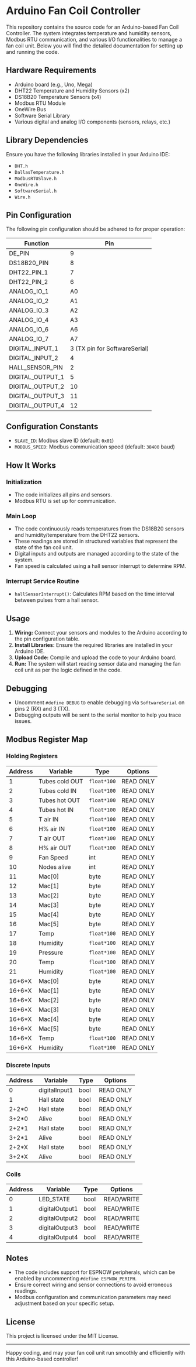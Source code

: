 # Arduino Fan Coil Controller

This repository contains the source code for an Arduino-based Fan Coil Controller. The system integrates temperature and humidity sensors, Modbus RTU communication, and various I/O functionalities to manage a fan coil unit. Below you will find the detailed documentation for setting up and running the code.

## Hardware Requirements

- Arduino board (e.g., Uno, Mega)
- DHT22 Temperature and Humidity Sensors (x2)
- DS18B20 Temperature Sensors (x4)
- Modbus RTU Module
- OneWire Bus
- Software Serial Library
- Various digital and analog I/O components (sensors, relays, etc.)

## Library Dependencies

Ensure you have the following libraries installed in your Arduino IDE:
- `DHT.h`
- `DallasTemperature.h`
- `ModbusRTUSlave.h`
- `OneWire.h`
- `SoftwareSerial.h`
- `Wire.h`

## Pin Configuration

The following pin configuration should be adhered to for proper operation:

| Function                  | Pin            |
|---------------------------|----------------|
| DE_PIN                    | 9              |
| DS18B20_PIN               | 8              |
| DHT22_PIN_1               | 7              |
| DHT22_PIN_2               | 6              |
| ANALOG_IO_1               | A0             |
| ANALOG_IO_2               | A1             |
| ANALOG_IO_3               | A2             |
| ANALOG_IO_4               | A3             |
| ANALOG_IO_6               | A6             |
| ANALOG_IO_7               | A7             |
| DIGITAL_INPUT_1           | 3 (TX pin for SoftwareSerial) |
| DIGITAL_INPUT_2           | 4              |
| HALL_SENSOR_PIN           | 2              |
| DIGITAL_OUTPUT_1          | 5              |
| DIGITAL_OUTPUT_2          | 10             |
| DIGITAL_OUTPUT_3          | 11             |
| DIGITAL_OUTPUT_4          | 12             |

## Configuration Constants

- `SLAVE_ID`: Modbus slave ID (default: `0x01`)
- `MODBUS_SPEED`: Modbus communication speed (default: `38400` baud)

## How It Works

### Initialization

- The code initializes all pins and sensors.
- Modbus RTU is set up for communication.

### Main Loop

- The code continuously reads temperatures from the DS18B20 sensors and humidity/temperature from the DHT22 sensors.
- These readings are stored in structured variables that represent the state of the fan coil unit.
- Digital inputs and outputs are managed according to the state of the system.
- Fan speed is calculated using a hall sensor interrupt to determine RPM.

### Interrupt Service Routine

- `hallSensorInterrupt()`: Calculates RPM based on the time interval between pulses from a hall sensor.

## Usage

1. **Wiring:** Connect your sensors and modules to the Arduino according to the pin configuration table.
2. **Install Libraries:** Ensure the required libraries are installed in your Arduino IDE.
3. **Upload Code:** Compile and upload the code to your Arduino board.
4. **Run:** The system will start reading sensor data and managing the fan coil unit as per the logic defined in the code.

## Debugging

- Uncomment `#define DEBUG` to enable debugging via `SoftwareSerial` on pins 2 (RX) and 3 (TX).
- Debugging outputs will be sent to the serial monitor to help you trace issues.

## Modbus Register Map

### Holding Registers

| Address | Variable             | Type        | Options    |
|---------|----------------------|-------------|------------|
| 1       | Tubes cold OUT       | `float*100` | READ ONLY  |
| 2       | Tubes cold IN        | `float*100` | READ ONLY  |
| 3       | Tubes hot OUT        | `float*100` | READ ONLY  |
| 4       | Tubes hot IN         | `float*100` | READ ONLY  |
| 5       | T air IN             | `float*100` | READ ONLY  |
| 6       | H% air IN            | `float*100` | READ ONLY  |
| 7       | T air OUT            | `float*100` | READ ONLY  |
| 8       | H% air OUT           | `float*100` | READ ONLY  |
| 9       | Fan Speed            | int         | READ ONLY  |
| 10      | Nodes alive          | int         | READ ONLY  |
| 11      | Mac[0]               | byte        | READ ONLY  |
| 12      | Mac[1]               | byte        | READ ONLY  |
| 13      | Mac[2]               | byte        | READ ONLY  |
| 14      | Mac[3]               | byte        | READ ONLY  |
| 15      | Mac[4]               | byte        | READ ONLY  |
| 16      | Mac[5]               | byte        | READ ONLY  |
| 17      | Temp                 | `float*100` | READ ONLY  |
| 18      | Humidity             | `float*100` | READ ONLY  |
| 19      | Pressure             | `float*100` | READ ONLY  |
| 20      | Temp                 | `float*100` | READ ONLY  |
| 21      | Humidity             | `float*100` | READ ONLY  |
| 16+6*X  | Mac[0]               | byte        | READ ONLY  |
| 16+6*X  | Mac[1]               | byte        | READ ONLY  |
| 16+6*X  | Mac[2]               | byte        | READ ONLY  |
| 16+6*X  | Mac[3]               | byte        | READ ONLY  |
| 16+6*X  | Mac[4]               | byte        | READ ONLY  |
| 16+6*X  | Mac[5]               | byte        | READ ONLY  |
| 16+6*X  | Temp                 | `float*100` | READ ONLY  |
| 16+6*X  | Humidity             | `float*100` | READ ONLY  |

### Discrete Inputs

| Address | Variable     | Type | Options   |
|---------|--------------|------|-----------|
| 0       | digitalInput1| bool | READ ONLY |
| 1       | Hall state   | bool | READ ONLY |
| 2+2*0   | Hall state   | bool | READ ONLY |
| 3+2*0   | Alive        | bool | READ ONLY |
| 2+2*1   | Hall state   | bool | READ ONLY |
| 3+2*1   | Alive        | bool | READ ONLY |
| 2+2*X   | Hall state   | bool | READ ONLY |
| 3+2*X   | Alive        | bool | READ ONLY |

### Coils

| Address | Variable       | Type | Options     |
|---------|----------------|------|-------------|
| 0       | LED_STATE      | bool | READ/WRITE  |
| 1       | digitalOutput1 | bool | READ/WRITE  |
| 2       | digitalOutput2 | bool | READ/WRITE  |
| 3       | digitalOutput3 | bool | READ/WRITE  |
| 4       | digitalOutput4 | bool | READ/WRITE  |

## Notes

- The code includes support for ESPNOW peripherals, which can be enabled by uncommenting `#define ESPNOW_PERIPH`.
- Ensure correct wiring and sensor connections to avoid erroneous readings.
- Modbus configuration and communication parameters may need adjustment based on your specific setup.

## License

This project is licensed under the MIT License.

---

Happy coding, and may your fan coil unit run smoothly and efficiently with this Arduino-based controller!
